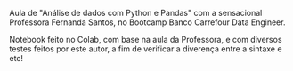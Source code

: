 Aula de "Análise de dados com Python e Pandas"
com a sensacional Professora Fernanda Santos, no Bootcamp Banco Carrefour Data Engineer.



Notebook feito no Colab, com base na aula da Professora, e com 
diversos testes feitos por este autor, a fim de verificar a diverença
entre a sintaxe e etc!
